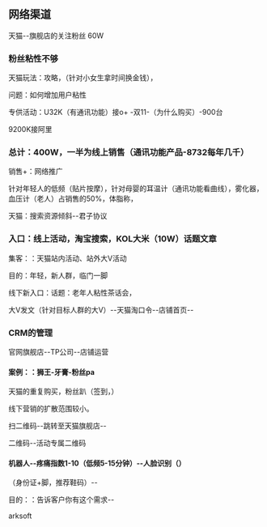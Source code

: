## 网络渠道

天猫--旗舰店的关注粉丝  60W

### 粉丝粘性不够

天猫玩法：攻略，（针对小女生拿时间换金钱），

问题：如何增加用户粘性

专供活动：U32K（有通讯功能）接o+ -双11-（为什么购买）-900台

9200K接阿里

### 总计：400W，一半为线上销售（通讯功能产品-8732每年几千）

销售+：网络推广

针对年轻人的低频（贴片按摩），针对母婴的耳温计（通讯功能看曲线），雾化器，血压计（老人）占销售的50%，体脂称，

天猫：搜索资源倾斜--君子协议

### 入口：线上活动，淘宝搜索，KOL大米（10W）话题文章

集客：：天猫站内活动、站外大V活动

目的：年轻，新人群，临门一脚

线下新入口：话题：老年人粘性茶话会，

大V发文（针对目标人群的大V）--天猫淘口令--店铺首页--

### CRM的管理

官网旗舰店--TP公司--店铺运营

#### 案例：：狮王-牙膏-粉丝pa

天猫的重复购买，粉丝趴（签到，）

线下营销的扩散范围较小。

扫二维码--跳转至天猫旗舰店--

二维码--活动专属二维码

#### 机器人--疼痛指数1-10（低频5-15分钟）--人脸识别（）

（身份证+脚，推荐鞋码）--

目的：：告诉客户你有这个需求--



arksoft
